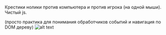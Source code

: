 Крестики нолики против компьютера и против игрока (на одной мыши). Чистый js.

(просто практика для понимания обработчиков событий и навигация по DOM дереву)
![alt text](native_js_cross-zero/23c3dfa6cbaa5c951ccbcf85fdd55774.png)
